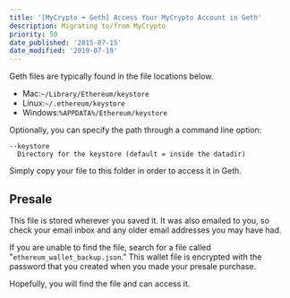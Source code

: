 ```yaml
---
title: '[MyCrypto ➡ Geth] Access Your MyCrypto Account in Geth'
description: Migrating to/from MyCrypto
priority: 50
date_published: '2015-07-15'
date_modified: '2019-07-19'
---
```


Geth files are typically found in the file locations below.

* Mac:`~/Library/Ethereum/keystore`
* Linux:`~/.ethereum/keystore`
* Windows:`%APPDATA%/Ethereum/keystore`

Optionally, you can specify the path through a command line option:

```text
--keystore
  Directory for the keystore (default = inside the datadir)
```

Simply copy your file to this folder in order to access it in Geth.

## Presale

This file is stored wherever you saved it. It was also emailed to you, so check your email inbox and any older email addresses you may have had.

If you are unable to find the file, search for a file called "`ethereum_wallet_backup.json`." This wallet file is encrypted with the password that you created when you made your presale purchase.

Hopefully, you will find the file and can access it.
